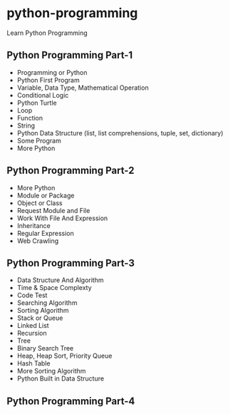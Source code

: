 # python-programming

Learn Python Programming

## Python Programming Part-1

- Programming or Python
- Python First Program
- Variable, Data Type, Mathematical Operation
- Conditional Logic
- Python Turtle
- Loop
- Function
- String
- Python Data Structure (list, list comprehensions, tuple, set, dictionary)
- Some Program
- More Python

## Python Programming Part-2

- More Python
- Module or Package
- Object or Class
- Request Module and File
- Work With File And Expression
- Inheritance
- Regular Expression
- Web Crawling

## Python Programming Part-3

- Data Structure And Algorithm
- Time & Space Complexty
- Code Test
- Searching Algorithm
- Sorting Algorithm
- Stack or Queue
- Linked List
- Recursion
- Tree
- Binary Search Tree
- Heap, Heap Sort, Priority Queue
- Hash Table
- More Sorting Algorithm
- Python Built in Data Structure

## Python Programming Part-4
